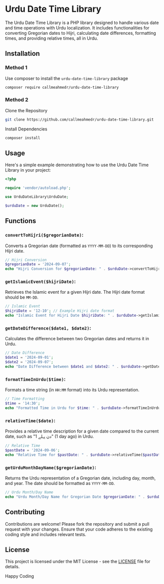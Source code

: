 # Urdu Date Time Library
The Urdu Date Time Library is a PHP library designed to handle various date and time operations with Urdu localization. It includes functionalities for converting Gregorian dates to Hijri, calculating date differences, formatting times, and providing relative times, all in Urdu.

## Installation
### Method 1
Use composer to install the `urdu-date-time-library` package
```bash
composer require callmeahmedr/urdu-date-time-library
```
### Method 2
Clone the Repository
```bash
git clone https://github.com/callmeahmedr/urdu-date-time-library.git
```
Install Dependencies
```bash
composer install
```

## Usage
Here's a simple example demonstrating how to use the Urdu Date Time Library in your project:
```php
<?php

require 'vendor/autoload.php';

use UrduDateLibrary\UrduDate;

$urduDate = new UrduDate();
```

## Functions
### `convertToHijri($gregorianDate)`:
Converts a Gregorian date (formatted as `YYYY-MM-DD`) to its corresponding Hijri date.
```php
// Hijri Conversion
$gregorianDate = '2024-09-07';
echo "Hijri Conversion for $gregorianDate: " . $urduDate->convertToHijri($gregorianDate) . "<br>";
```

### `getIslamicEvent($hijriDate)`:
Retrieves the Islamic event for a given Hijri date. The Hijri date format should be `MM-DD`.
```php
// Islamic Event
$hijriDate = '12-10'; // Example Hijri date format
echo "Islamic Event for Hijri Date $hijriDate: " . $urduDate->getIslamicEvent($hijriDate) . "<br>";
```

### `getDateDifference($date1, $date2)`:
Calculates the difference between two Gregorian dates and returns it in Urdu.
```php
// Date Difference
$date1 = '2024-09-01';
$date2 = '2024-09-07';
echo "Date Difference between $date1 and $date2: " . $urduDate->getDateDifference($date1, $date2) . "<br>";
```

### `formatTimeInUrdu($time)`:
Formats a time string (in `HH:MM` format) into its Urdu representation.
```php
// Time Formatting
$time = '14:30';
echo "Formatted Time in Urdu for $time: " . $urduDate->formatTimeInUrdu($time) . "<br>";
```

### `relativeTime($date)`:
Provides a relative time description for a given date compared to the current date, such as "1 دن پہلے" (1 day ago) in Urdu.
```php
// Relative Time
$pastDate = '2024-09-06';
echo "Relative Time for $pastDate: " . $urduDate->relativeTime($pastDate) . "<br>";
```

### `getUrduMonthDayName($gregorianDate)`:
Returns the Urdu representation of a Gregorian date, including day, month, and year. The date should be formatted as `YYYY-MM-DD`.
```php
// Urdu Month/Day Name
echo "Urdu Month/Day Name for Gregorian Date $gregorianDate: " . $urduDate->getUrduMonthDayName($gregorianDate) . "<br>";
```

## Contributing
Contributions are welcome! Please fork the repository and submit a pull request with your changes. Ensure that your code adheres to the existing coding style and includes relevant tests.

## License
This project is licensed under the MIT License - see the [LICENSE](https://github.com/callmeahmedr/urdu-date-time-library/blob/main/LICENSE) file for details.

Happy Coding